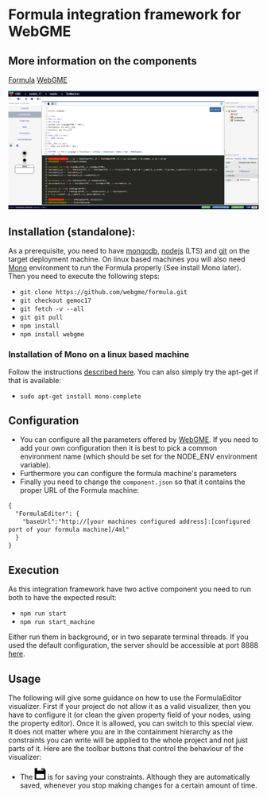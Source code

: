 # Formula integration framework for WebGME
## More information on the components
[Formula](http://formula.codeplex.com/)
[WebGME](https://webgme.org)

![Formula Code Editor](img/formula_screenshot.png "Formula Code Editor - upper portion is Formula domain, the lower is the user defined constraints")

## Installation (standalone):
As a prerequisite, you need to have [mongodb](https://www.mongodb.com), [nodejs](https://nodejs.org) (LTS) and [git](https://git-scm.com/) on the target deployment machine.
On linux based machines you will also need [Mono](http://www.mono-project.com) environment to run the Formula properly (See install Mono later).
Then you need to execute the following steps:
- ```git clone https://github.com/webgme/formula.git```
- ```git checkout gemoc17```
- ```git fetch -v --all```
- ```git git pull```
- ```npm install```
- ```npm install webgme```

### Installation of Mono on a linux based machine
Follow the instructions [described here](http://www.mono-project.com/docs/getting-started/install/linux/).
You can also simply try the apt-get if that is available:
- ```sudo apt-get install mono-complete```

## Configuration
- You can configure all the parameters offered by [WebGME](https://github.com/webgme/webgme/blob/master/config/README.md).
If you need to add your own configuration then it is best to pick a common environment name (which should be set for the NODE_ENV environment variable).
- Furthermore you can configure the formula machine's parameters
- Finally you need to change the ```component.json``` so that it contains the proper URL of the Formula machine:
```
{
  "FormulaEditor": {
    "baseUrl":"http://[your machines configured address]:[configured port of your formula machine]/4ml"
  }
}
```

## Execution
As this integration framework have two active component you need to run both to have the expected result:
- ```npm run start```
- ```npm run start_machine```

Either run them in background, or in two separate terminal threads. If you used the default configuration, the server
should be accessible at port 8888 [here](http://localhost:8888).

## Usage
The following will give some guidance on how to use the FormulaEditor visualizer. First if your project do not allow
it as a valid visualizer, then you have to configure it (or clean the given property field of your nodes, using the property editor).
Once it is allowed, you can switch to this special view. It does not matter where you are in the containment hierarchy as
the constraints you can write will be applied to the whole project and not just parts of it.
Here are the toolbar buttons that control the behaviour of the visualizer:
- The ![saveBtn](img/disk.png "Save button") is for saving your constraints. Although they are automatically saved, whenever
you stop making changes for a certain amount of time.